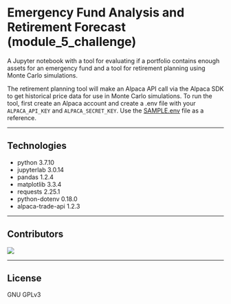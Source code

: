 # Emergency Fund Analysis and Retirement Forecast (module_5_challenge)

A Jupyter notebook with a tool for evaluating if a portfolio contains enough assets for an emergency fund and a tool for retirement planning using Monte Carlo simulations.

The retirement planning tool will make an Alpaca API call via the Alpaca SDK to get historical price data for use in Monte Carlo simulations. To run the tool, first create an Alpaca account and create a .env file with your `ALPACA_API_KEY` and `ALPACA_SECRET_KEY`. Use the [SAMPLE.env](SAMPLE.env) file as a reference.

---

## Technologies

- python 3.7.10
- jupyterlab 3.0.14
- pandas 1.2.4
- matplotlib 3.3.4
- requests 2.25.1
- python-dotenv 0.18.0
- alpaca-trade-api 1.2.3

---

## Contributors

[![](https://github.com/woodedlawn.png?size=50)](https://github.com/woodedlawn)

---

## License

GNU GPLv3
